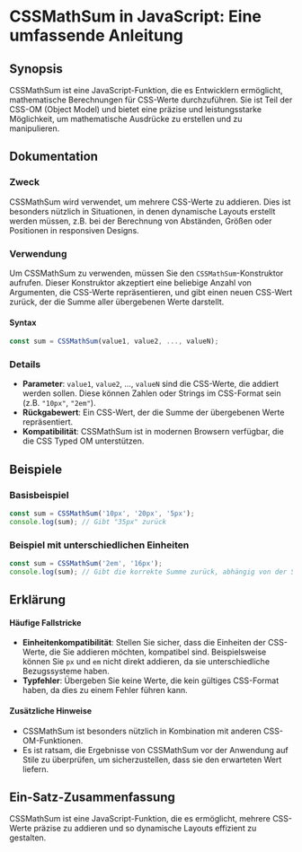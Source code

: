 <!--
Meta Description: # CSSMathSum in JavaScript: Eine umfassende Anleitung ## Synopsis CSSMathSum ist eine JavaScript-Funktion, die es Entwicklern ermöglicht, mathematisch...
Meta Keywords: die, css, cssmathsum, werte, sie
-->

# CSSMathSum in JavaScript: Eine umfassende Anleitung

## Synopsis
CSSMathSum ist eine JavaScript-Funktion, die es Entwicklern ermöglicht, mathematische Berechnungen für CSS-Werte durchzuführen. Sie ist Teil der CSS-OM (Object Model) und bietet eine präzise und leistungsstarke Möglichkeit, um mathematische Ausdrücke zu erstellen und zu manipulieren.

## Dokumentation
### Zweck
CSSMathSum wird verwendet, um mehrere CSS-Werte zu addieren. Dies ist besonders nützlich in Situationen, in denen dynamische Layouts erstellt werden müssen, z.B. bei der Berechnung von Abständen, Größen oder Positionen in responsiven Designs.

### Verwendung
Um CSSMathSum zu verwenden, müssen Sie den `CSSMathSum`-Konstruktor aufrufen. Dieser Konstruktor akzeptiert eine beliebige Anzahl von Argumenten, die CSS-Werte repräsentieren, und gibt einen neuen CSS-Wert zurück, der die Summe aller übergebenen Werte darstellt.

#### Syntax
```javascript
const sum = CSSMathSum(value1, value2, ..., valueN);
```

### Details
- **Parameter**: `value1`, `value2`, ..., `valueN` sind die CSS-Werte, die addiert werden sollen. Diese können Zahlen oder Strings im CSS-Format sein (z.B. `"10px"`, `"2em"`).
- **Rückgabewert**: Ein CSS-Wert, der die Summe der übergebenen Werte repräsentiert.
- **Kompatibilität**: CSSMathSum ist in modernen Browsern verfügbar, die die CSS Typed OM unterstützen.

## Beispiele
### Basisbeispiel
```javascript
const sum = CSSMathSum('10px', '20px', '5px');
console.log(sum); // Gibt "35px" zurück
```

### Beispiel mit unterschiedlichen Einheiten
```javascript
const sum = CSSMathSum('2em', '16px');
console.log(sum); // Gibt die korrekte Summe zurück, abhängig von der Schriftgröße
```

## Erklärung
#### Häufige Fallstricke
- **Einheitenkompatibilität**: Stellen Sie sicher, dass die Einheiten der CSS-Werte, die Sie addieren möchten, kompatibel sind. Beispielsweise können Sie `px` und `em` nicht direkt addieren, da sie unterschiedliche Bezugssysteme haben.
- **Typfehler**: Übergeben Sie keine Werte, die kein gültiges CSS-Format haben, da dies zu einem Fehler führen kann.

#### Zusätzliche Hinweise
- CSSMathSum ist besonders nützlich in Kombination mit anderen CSS-OM-Funktionen.
- Es ist ratsam, die Ergebnisse von CSSMathSum vor der Anwendung auf Stile zu überprüfen, um sicherzustellen, dass sie den erwarteten Wert liefern.

## Ein-Satz-Zusammenfassung
CSSMathSum ist eine JavaScript-Funktion, die es ermöglicht, mehrere CSS-Werte präzise zu addieren und so dynamische Layouts effizient zu gestalten.
